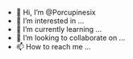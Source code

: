 - 👋 Hi, I’m @Porcupinesix
- 👀 I’m interested in ...
- 🌱 I’m currently learning ...
- 💞️ I’m looking to collaborate on ...
- 📫 How to reach me ...

<!---
Porcupinesix/Porcupinesix is a ✨ special ✨ repository because its `README.md` (this file) appears on your GitHub profile.
You can click the Preview link to take a look at your changes.
--->
